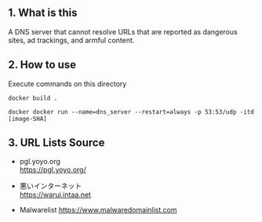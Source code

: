 ## 1. What is this
A DNS server that cannot resolve URLs that are reported as dangerous sites, ad trackings, and armful content.

## 2. How to use
Execute commands on this directory
```
docker build .

docker docker run --name=dns_server --restart=always -p 53:53/udp -itd [image-SHA]
```

## 3. URL Lists Source

* pgl.yoyo.org  
https://pgl.yoyo.org/

* 悪いインターネット  
https://warui.intaa.net

* Malwarelist
https://www.malwaredomainlist.com
